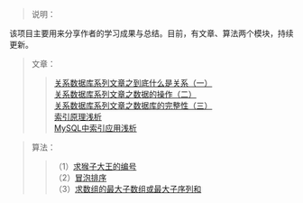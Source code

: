 
>说明：<br>

该项目主要用来分享作者的学习成果与总结。目前，有文章、算法两个模块，持续更新。

>文章：<br>
>>[关系数据库系列文章之到底什么是关系（一）](https://youzfx.cn/article/4)<br>
>>[关系数据库系列文章之数据的操作（二）](https://youzfx.cn/article/5)<br>
>>[关系数据库系列文章之数据库的完整性（三）](https://youzfx.cn/article/7)<br>
>>[索引原理浅析](https://youzfx.cn/article/17)<br>
>>[MySQL中索引应用浅析](https://youzfx.cn/article/18)<br>

>算法：<br>
>>（1）[求猴子大王的编号](https://github.com/xialebin/binShare/tree/master/%E7%AE%97%E6%B3%95#jump_1)<br>
>>（2）[冒泡排序](https://github.com/xialebin/binShare/tree/master/%E7%AE%97%E6%B3%95#jump_2)<br>
>>（3）[求数组的最大子数组或最大子序列和](https://github.com/xialebin/binShare/tree/master/%E7%AE%97%E6%B3%95#jump_3)<br>